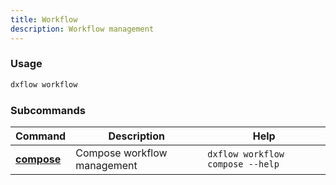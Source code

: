```yaml
---
title: Workflow 
description: Workflow management
---
```


### Usage

```bash [Terminal]
dxflow workflow
```

### Subcommands

| Command | Description | Help |
|---------|-------------|------|
| [**compose**](/docs/cli/workflow/compose) | Compose workflow management | `dxflow workflow compose --help` |

